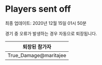 # Players sent off
최종 업데이트: 2020년 12월 15일 01시 50분


경기 중 오류가 발생하는 경우 자동으로 퇴장됩니다.


| 퇴장된 참가자 |
|:---:|
| True_Damage@maritajee |